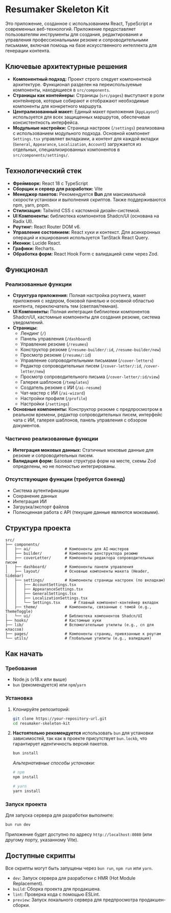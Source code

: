 # Resumaker Skeleton Kit

Это приложение, созданное с использованием React, TypeScript и современных веб-технологий. Приложение предоставляет пользователям инструменты для создания, редактирования и управления профессиональными резюме и сопроводительными письмами, включая помощь на базе искусственного интеллекта для генерации контента.

## Ключевые архитектурные решения

-   **Компонентный подход:** Проект строго следует компонентной архитектуре. Функционал разделен на переиспользуемые компоненты, находящиеся в `src/components`.
-   **Страницы как контейнеры:** Страницы (`src/pages`) выступают в роли контейнеров, которые собирают и отображают необходимые компоненты для конкретного маршрута.
-   **Централизованный макет:** Единый макет приложения (`AppLayout`) используется для всех защищенных маршрутов, обеспечивая консистентность интерфейса.
-   **Модульные настройки:** Страница настроек (`/settings`) реализована с использованием модульного подхода. Основной компонент `Settings.tsx` управляет вкладками, а контент для каждой вкладки (`General`, `Appearance`, `Localization`, `Account`) загружается из отдельных, специализированных компонентов в `src/components/settings/`.

## Технологический стек

-   **Фреймворк:** React 18 с TypeScript
-   **Сборщик и сервер для разработки:** Vite
-   **Менеджер пакетов:** Рекомендуется **Bun** для максимальной скорости установки и выполнения скриптов. Также поддерживаются npm, yarn, pnpm.
-   **Стилизация:** Tailwind CSS с кастомной дизайн-системой.
-   **UI Компоненты:** библиотека компонентов Shadcn/UI (основана на Radix UI).
-   **Роутинг:** React Router DOM v6.
-   **Управление состоянием:** React хуки и контекст. Для асинхронных операций и кэширования используется TanStack React Query.
-   **Иконки:** Lucide React.
-   **Графики:** Recharts.
-   **Обработка форм:** React Hook Form с валидацией схем через Zod.

## Функционал

### Реализованные функции
-   **Структура приложения:** Полная настройка роутинга, макет приложения с хедером, боковой панелью и основной областью контента, переключатель тем (светлая/темная).
-   **UI Компоненты:** Полная интеграция библиотеки компонентов Shadcn/UI, кастомные компоненты для создания резюме, система уведомлений.
-   **Страницы:**
    -   Лендинг (`/`)
    -   Панель управления (`/dashboard`)
    -   Управление резюме (`/resumes`)
    -   Конструктор резюме (`/resume-builder/:id`, `/resume-builder/new`)
    -   Просмотр резюме (`/resume/:id`)
    -   Управление сопроводительными письмами (`/cover-letters`)
    -   Редактор сопроводительных писем (`/cover-letter/:id`, `/cover-letter/new`)
    -   Просмотр сопроводительного письма (`/cover-letter/:id/view`)
    -   Галерея шаблонов (`/templates`)
    -   Создатель резюме с ИИ (`/ai-resume`)
    -   Чат-мастер с ИИ (`/ai-wizard`)
    -   Настройки профиля (`/profile`)
    -   Настройки (`/settings`)
-   **Основные компоненты:** Конструктор резюме с предпросмотром в реальном времени, редактор сопроводительных писем, интерфейс чата с ИИ, галерея шаблонов, панель управления с обзором документов.

### Частично реализованные функции
-   **Интеграция моковых данных:** Статичные моковые данные для резюме и сопроводительных писем.
-   **Валидация форм:** Базовая структура форм на месте, схемы Zod определены, но не полностью интегрированы.

### Отсутствующие функции (требуется бэкенд)
-   Система аутентификации
-   Сохранение данных
-   Интеграция ИИ
-   Загрузка/экспорт файлов
-   Полноценная работа с API (текущие данные являются моковыми).

## Структура проекта

```
src/
├── components/
│   ├── ai/               # Компоненты для AI-мастеров
│   ├── builder/          # Компоненты конструктора резюме
│   ├── coverLetter/      # Компоненты редактора сопроводительных писем
│   ├── dashboard/        # Компоненты панели управления
│   ├── layout/           # Основные компоненты макета (Header, Sidebar)
│   ├── settings/         # Компоненты страницы настроек (по вкладкам)
│   │   ├── AccountSettings.tsx
│   │   ├── AppearanceSettings.tsx
│   │   ├── GeneralSettings.tsx
│   │   ├── LocalizationSettings.tsx
│   │   └── Settings.tsx      # Главный компонент-контейнер вкладок
│   ├── theme/            # Компоненты, связанные с темой (e.g., ThemeToggle)
│   └── ui/               # Библиотека компонентов Shadcn/UI
├── hooks/                # Кастомные хуки
├── lib/                  # Вспомогательные утилиты (e.g., cn для классов)
├── pages/                # Компоненты страниц, привязанные к роутам
└── utils/                # Глобальные утилиты (e.g., валидация)
```

## Как начать

### Требования
- Node.js (v18.x или выше)
- `bun` (рекомендуется) или `npm`/`yarn`

### Установка

1.  Клонируйте репозиторий:
    ```bash
    git clone https://your-repository-url.git
    cd resumaker-skeleton-kit
    ```
2.  **Настоятельно рекомендуется** использовать `bun` для установки зависимостей, так как в проекте присутствует `bun.lockb`, что гарантирует идентичность версий пакетов.
    ```bash
    bun install
    ```
    *Альтернативные способы установки:*
    ```bash
    # npm
    npm install

    # yarn
    yarn install
    ```

### Запуск проекта

Для запуска сервера для разработки выполните:
```bash
bun run dev
```
Приложение будет доступно по адресу `http://localhost:8080` (или другому порту, указанному Vite).

## Доступные скрипты

Все скрипты могут быть запущены через `bun run`, `npm run` или `yarn`.

-   `dev`: Запуск сервера для разработки с HMR (Hot Module Replacement).
-   `build`: Сборка проекта для продакшена.
-   `lint`: Проверка кода с помощью ESLint.
-   `preview`: Запуск локального сервера для предпросмотра продакшен-сборки.
